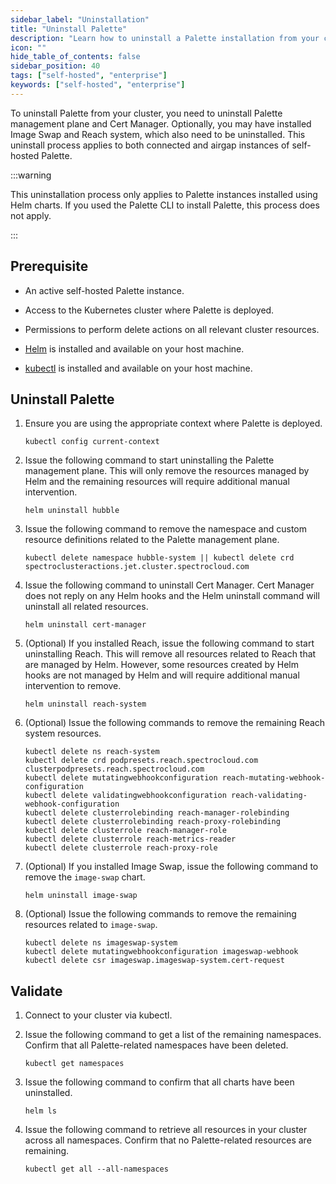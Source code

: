 ```yaml
---
sidebar_label: "Uninstallation"
title: "Uninstall Palette"
description: "Learn how to uninstall a Palette installation from your cluster using Helm charts."
icon: ""
hide_table_of_contents: false
sidebar_position: 40
tags: ["self-hosted", "enterprise"]
keywords: ["self-hosted", "enterprise"]
---
```


To uninstall Palette from your cluster, you need to uninstall Palette management plane and Cert Manager. Optionally, you
may have installed Image Swap and Reach system, which also need to be uninstalled. This uninstall process applies to
both connected and airgap instances of self-hosted Palette.

:::warning

This uninstallation process only applies to Palette instances installed using Helm charts. If you used the Palette CLI
to install Palette, this process does not apply.

:::

## Prerequisite

- An active self-hosted Palette instance.

- Access to the Kubernetes cluster where Palette is deployed.

- Permissions to perform delete actions on all relevant cluster resources.

- [Helm](https://helm.sh/docs/intro/install/) is installed and available on your host machine.

- [kubectl](https://kubernetes.io/docs/tasks/tools/#kubectl) is installed and available on your host machine.

## Uninstall Palette

1. Ensure you are using the appropriate context where Palette is deployed.

   ```shell
   kubectl config current-context
   ```

2. Issue the following command to start uninstalling the Palette management plane. This will only remove the resources
   managed by Helm and the remaining resources will require additional manual intervention.

   ```shell
   helm uninstall hubble
   ```

3. Issue the following command to remove the namespace and custom resource definitions related to the Palette management
   plane.

   ```shell
   kubectl delete namespace hubble-system || kubectl delete crd spectroclusteractions.jet.cluster.spectrocloud.com
   ```

4. Issue the following command to uninstall Cert Manager. Cert Manager does not reply on any Helm hooks and the Helm
   uninstall command will uninstall all related resources.

   ```shell
   helm uninstall cert-manager
   ```

5. (Optional) If you installed Reach, issue the following command to start uninstalling Reach. This will remove all
   resources related to Reach that are managed by Helm. However, some resources created by Helm hooks are not managed by
   Helm and will require additional manual intervention to remove.

   ```shell
   helm uninstall reach-system
   ```

6. (Optional) Issue the following commands to remove the remaining Reach system resources.

   ```shell
   kubectl delete ns reach-system
   kubectl delete crd podpresets.reach.spectrocloud.com clusterpodpresets.reach.spectrocloud.com
   kubectl delete mutatingwebhookconfiguration reach-mutating-webhook-configuration
   kubectl delete validatingwebhookconfiguration reach-validating-webhook-configuration
   kubectl delete clusterrolebinding reach-manager-rolebinding
   kubectl delete clusterrolebinding reach-proxy-rolebinding
   kubectl delete clusterrole reach-manager-role
   kubectl delete clusterrole reach-metrics-reader
   kubectl delete clusterrole reach-proxy-role
   ```

7. (Optional) If you installed Image Swap, issue the following command to remove the `image-swap` chart.

   ```shell
   helm uninstall image-swap
   ```

8. (Optional) Issue the following commands to remove the remaining resources related to `image-swap`.

   ```shell
   kubectl delete ns imageswap-system
   kubectl delete mutatingwebhookconfiguration imageswap-webhook
   kubectl delete csr imageswap.imageswap-system.cert-request
   ```

## Validate

1. Connect to your cluster via kubectl.

2. Issue the following command to get a list of the remaining namespaces. Confirm that all Palette-related namespaces
   have been deleted.

   ```shell
   kubectl get namespaces
   ```

3. Issue the following command to confirm that all charts have been uninstalled.

   ```shell
   helm ls
   ```

4. Issue the following command to retrieve all resources in your cluster across all namespaces. Confirm that no
   Palette-related resources are remaining.

   ```shell
   kubectl get all --all-namespaces
   ```
